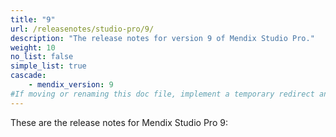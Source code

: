 ```yaml
---
title: "9"
url: /releasenotes/studio-pro/9/
description: "The release notes for version 9 of Mendix Studio Pro."
weight: 10
no_list: false
simple_list: true
cascade:
    - mendix_version: 9
#If moving or renaming this doc file, implement a temporary redirect and let the respective team know they should update the URL in the product. See Mapping to Products for more details.
---
```


These are the release notes for Mendix Studio Pro 9:
